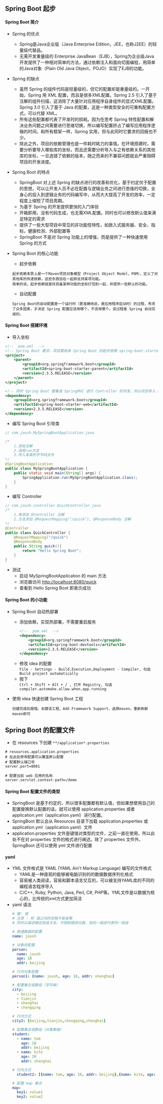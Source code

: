 ## Spring Boot 起步

#### Spring Boot 简介
* Spring 的优点
    - Spring是Java企业版（Java Enterprise Edition，JEE，也称J2EE）的轻量级代替品。 
    - 无需开发重量级的 Enterprise JavaBean（EJB），Spring为企业级Java开发提供了一种相对简单的方法，通过依赖注入和面向切面编程，用简单的Java对象（Plain Old Java Object，POJO）实现了EJB的功能。
* Spring 的缺点
    - 虽然 Spring 的组件代码是轻量级的，但它的配置却是重量级的。一开始，Spring 用 XML 配置，而且是很多XML配置。Spring 2.5 引入了基于注解的组件扫描，这消除了大量针对应用程序自身组件的显式XML配置。Spring 3.0 引入了基于 Java 的配置，这是一种类型安全的可重构配置方式，可以代替 XML。
    - 所有这些配置都代表了开发时的损耗。因为在思考 Spring 特性配置和解决业务问题之间需要进行思维切换，所以编写配置挤占了编写应用程序逻辑的时间。和所有框架一样，Spring 实用，但与此同时它要求的回报也不少。
    - 除此之外，项目的依赖管理也是一件耗时耗力的事情。在环境搭建时，需要分析要导入哪些库的坐标，而且还需要分析导入与之有依赖关系的其他库的坐标，一旦选错了依赖的版本，随之而来的不兼容问题就会严重阻碍项目的开发进度。

* Spring Boot 的特点
    - SpringBoot 对上述 Spring 的缺点进行的改善和优化，基于约定优于配置的思想，可以让开发人员不必在配置与逻辑业务之间进行思维的切换，全身心的投入到逻辑业务的代码编写中，从而大大提高了开发的效率，一定程度上缩短了项目周期。
    - 为基于 Spring 的开发提供更快的入门体验
    - 开箱即用，没有代码生成，也无需XML配置。同时也可以修改默认值来满足特定的需求
    - 提供了一些大型项目中常见的非功能性特性，如嵌入式服务器、安全、指标，健康检测、外部配置等
    - SpringBoot 不是对 Spring 功能上的增强，而是提供了一种快速使用 Spring 的方式
    
* Spring Boot 的核心功能
    - 起步依赖
    ``` text
    起步依赖本质上是一个Maven项目对象模型（Project Object Model，POM），定义了对其他库的传递依赖，这些东西加在一起即支持某项功能。
    简单的说，起步依赖就是将具备某种功能的坐标打包到一起，并提供一些默认的功能。
    ```
    - 自动配置
    ``` text
    Spring Boot的自动配置是一个运行时（更准确地说，是应用程序启动时）的过程，考虑了众多因素，才决定 Spring 配置应该用哪个，不该用哪个。该过程是 Spring 自动完成的。
    ```
#### Spring Boot 搭建环境

* 导入坐标
``` xml
<!--  pom.xml  -->
<!-- Spring Boot 要求，项目要继承 Spring Boot 的起步依赖 spring-boot-starter-parent -->
<project>
    <parent>
        <groupId>org.springframework.boot</groupId>
        <artifactId>spring-boot-starter-parent</artifactId>
        <version>2.3.5.RELEASE</version>
    </parent>
</project>

<!-- 同时 Spring Boot 要集成 SpringMVC 进行 Controller 的开发，所以项目导入 web 启动依赖 spring-boot-starter-web -->
<dependency>
    <groupId>org.springframework.boot</groupId>
    <artifactId>spring-boot-starter-web</artifactId>
    <version>2.3.5.RELEASE</version>
</dependency>
```

* 编写 Spring Boot 引导类
``` java
// com.joush.MySpringBootApplication.java

/*
    1.添加注解
    2.调用run方法
    3.传入本类的字节码文件
*/
@SpringBootApplication
public class MySpringBootApplication {
    public static void main(String[] args) {
        SpringApplication.run(MySpringBootApplication.class);
    }
}
```

* 编写 Controller 
``` java
// com.joush.controller.QuickController.java
/*
    1.类添加 @Controller 注解
    2.方法添加 @RequestMapping("/quick"), @ResponseBody 注解             
*/
@Controller
public class QuickController {
    @RequestMapping("/quick")
    @ResponseBody
    public String quick(){
        return "Hello Spring Boot";
    }
}
```

* 测试
    - 启动 MySpringBootApplication 的 main 方法
    - 浏览器访问 <http://localhost:8080/quick>
    - 查看到 Hello Spring Boot 即表示成功

#### Spring Boot 的小功能
* Spring Boot 自动热部署
    - 添加依赖，实现热部署，不需要重启服务
        ``` xml
        <!--  pom.xml  -->
        <dependency>
            <groupId>org.springframework.boot</groupId>
            <artifactId>spring-boot-devtools</artifactId>
            <version>2.3.5.RELEASE</version>
        </dependency>
        ```
    - 修改 idea 的配置  
        `File - Settings - Build,Execution,Deployment - Compiler, 勾选 Build project automatically`
    - 按下  
        `Ctrl + Shift + Alt + / , 打开 Registry, 勾选 compiler.automake.allow.when.app.running`

* 使用 idea 快速创建 Spring Boot 工程
    ``` text
    创建完成后报错，右键该工程，Add Framework Support，选择maven，重新刷新maven即可
    ```
## Spring Boot 的配置文件
* 在 resources 下创建 `**/application*.properties`
``` properties
# resources.application.properties
# 在此处修改配置可以覆盖默认配置
# 配置默认端口号
server.port=8081

# 配置当前 web 应用的名称
server.servlet.context-path=/demo
```
#### Spring Boot 配置文件的类型

* SpringBoot 是基于约定的，所以很多配置都有默认值，但如果想使用自己的配置替换默认配置的话，就可以使用 application.properties 或者 application.yml（application.yaml）进行配置。
* SpringBoot 默认会从 Resources 目录下加载 application.properties 或 application.yml（application.yaml）文件
* application.properties 文件是键值对类型的文件，之前一直在使用，所以此处不在对 properties 文件的格式进行阐述。除了 properties 文件外，SpringBoot 还可以使用 yml 文件进行配置

#### yaml
* YML 文件格式是 YAML (YAML Ain't Markup Language) 编写的文件格式
  - YAML是一种直观的能够被电脑识别的的数据数据序列化格式
  - 容易被人类阅读，容易和脚本语言交互的，可以被支持YAML库的不同的编程语言程序导入
  - C/C++, Ruby, Python, Java, Perl, C#, PHP等。YML文件是以数据为核心的，比传统的xml方式更加简洁
* yaml 语法
    ``` yaml
    # 键: 值
    # 注意 : 和 值之间的空格不能省略
    # 同时以缩进确定层级关系，不限制缩进位数，但同一缩进代表同一层级
    
    # 普通数据的配置
    name: joush
  
    # 对象的配置
    person:
      name: joush
      age: 18
      addr: beijing
    
    # 行内对象配置
    person1: {name: joush, age: 18, addr: shanghai}
    
    # 配置集合或数组（字符串）
    city:
      - beijing
      - tianjin
      - shanghai
      - chongqing
    
    # 行内方式
    city2: [beijing,tianjin,chongqing,shanghai]
    
    # 配置集合或数组（对象数据）
    student:
      - name: tom
        age: 18
        addr: beijing
      - name: kite
        age: 20
        addr: shanghai
    
    # 行内方式
      student2: [{name: tom, age: 18, addr: beijing},{name: kite, age: 20, addr: shanghai}]
    
    # 配置 map 集合
    map:
      key1: value1
      key2: value2
    ```

